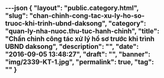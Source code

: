 ---json
{
    "layout": "public.category.html",
    "slug": "chan-chinh-cong-tac-xu-ly-ho-so-truoc-khi-trinh-ubnd-daksong",
    "category": "quan-ly-nha-nuoc.thu-tuc-hanh-chinh",
    "title": "Chấn chỉnh công tác xử lý hồ sơ trước khi trình UBND daksong",
    "description": "",
    "date": "2016-09-05 13:48:27",
    "draft": "",
    "banner": "img/2339-KT-1.jpg",
    "permalink": true,
    "tag": ""
}
---
